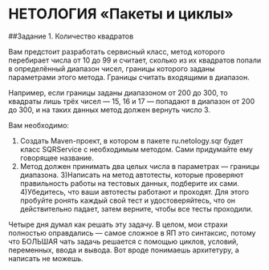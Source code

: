 # НЕТОЛОГИЯ «Пакеты и циклы»

##Задание 1. Количество квадратов

Вам предстоит разработать сервисный класс, метод которого перебирает числа от 10 до 99 и считает, сколько из их квадратов попали в определённый диапазон чисел, границы которого заданы параметрами этого метода. Границы считать входящими в диапазон.

Например, если границы заданы диапазоном от 200 до 300, то квадраты лишь трёх чисел — 15, 16 и 17 — попадают в диапазон от 200 до 300, и на таких данных метод должен вернуть число 3.

Вам необходимо:

1) Создать Maven-проект, в котором в пакете ru.netology.sqr будет класс SQRService с необходимым методом. Сами придумайте ему говорящее название.
2) Метод должен принимать два целых числа в параметрах — границы диапазона.
3)Написать на метод автотесты, которые проверяют правильность работы на тестовых данных, подберите их сами.
4)Убедитесь, что ваши автотесты работают и проходят. Для этого пробуйте ронять каждый свой тест и удостоверяйтесь, что он действительно падает, затем верните, чтобы все тесты проходили.

Четыре дня думал как решать эту задачу. В целом, мои страхи полностью оправдались — самое сложное в ЯП это синтаксис, потому что БОЛЬШАЯ чать задачь решается с помощью циклов, условий, переменных, ввода и вывода. Вот вроде понимаешь архитетуру, а написать не можешь.
